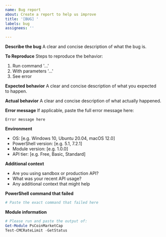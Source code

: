 ```yaml
---
name: Bug report
about: Create a report to help us improve
title: '[BUG] '
labels: bug
assignees: ''

---
```


**Describe the bug**
A clear and concise description of what the bug is.

**To Reproduce**
Steps to reproduce the behavior:
1. Run command '...'
2. With parameters '...'
3. See error

**Expected behavior**
A clear and concise description of what you expected to happen.

**Actual behavior**
A clear and concise description of what actually happened.

**Error message**
If applicable, paste the full error message here:
```
Error message here
```

**Environment**
- OS: [e.g. Windows 10, Ubuntu 20.04, macOS 12.0]
- PowerShell version: [e.g. 5.1, 7.2.1]
- Module version: [e.g. 1.0.0]
- API tier: [e.g. Free, Basic, Standard]

**Additional context**
- Are you using sandbox or production API?
- What was your recent API usage?
- Any additional context that might help

**PowerShell command that failed**
```powershell
# Paste the exact command that failed here
```

**Module information**
```powershell
# Please run and paste the output of:
Get-Module PsCoinMarketCap
Test-CMCRateLimit -GetStatus
```